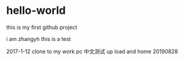# hello-world
this is my first github project

i am zhangyh
this is a test

2017-1-12
clone to my work pc
中文测试
up load and home 20190828


